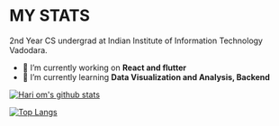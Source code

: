 # MY STATS
2nd Year CS undergrad at Indian Institute of Information Technology Vadodara. 

- 🔭 I’m currently working on **React and flutter** 
- 🌱 I’m currently learning **Data Visualization and Analysis, Backend**


[![Hari om's github stats](https://github-readme-stats.vercel.app/api?username=Hariom868&theme=radical&count_private=true)](https://github.com/anuraghazra/github-readme-stats)


[![Top Langs](https://github-readme-stats.vercel.app/api/top-langs/?username=Hariom868)](https://github.com/anuraghazra/github-readme-stats)


